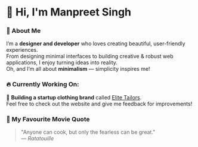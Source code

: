# 👋 Hi, I'm Manpreet Singh

### 🌟 About Me
I’m a **designer and developer** who loves creating beautiful, user-friendly experiences.  
From designing minimal interfaces to building creative & robust web applications, I enjoy turning ideas into reality.<br/>
Oh, and I’m all about **minimalism** — simplicity inspires me!


### 🔥 **Currently Working On:**  
🚀 **Building a startup clothing brand** called [Elite Tailors](http://elitetailors.in).  
Feel free to check out the website and give me feedback for improvements!

### 🔖 My Favourite Movie Quote
> "Anyone can cook, but only the fearless can be great."  
> — *Ratatouille*

